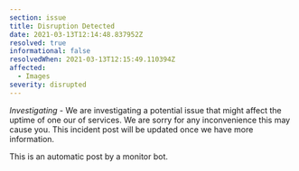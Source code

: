 ```yaml
---
section: issue
title: Disruption Detected
date: 2021-03-13T12:14:48.837952Z
resolved: true
informational: false
resolvedWhen: 2021-03-13T12:15:49.110394Z
affected:
  - Images
severity: disrupted
---
```

*Investigating* - We are investigating a potential issue that might affect the uptime of one our of services. We are sorry for any inconvenience this may cause you. This incident post will be updated once we have more information.

This is an automatic post by a monitor bot.
        